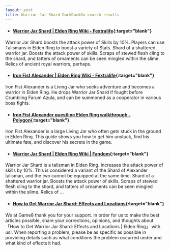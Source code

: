 ```yaml
---
layout: post
title: Warrior Jar Shard DuckDuckGo search results
---
```

* #### [Warrior Jar Shard | Elden Ring Wiki - Fextralife](https://eldenring.wiki.fextralife.com/Warrior+Jar+Shard){:target="blank"}
Warrior Jar Shard boosts the attack power of Skills by 10%. Players can use Talismans in Elden Ring to boost a variety of Stats. Shard of a shattered warrior jar. Boosts the attack power of skills. Scraps of stewed flesh cling to the shard, and tatters of ornaments can be seen mingled within the slime. Relics of ancient royal warriors, perhaps.
* #### [Iron Fist Alexander | Elden Ring Wiki - Fextralife](https://eldenring.wiki.fextralife.com/iron+fist+alexander){:target="blank"}
Iron Fist Alexander is a Living Jar who seeks adventure and becomes a warrior in Elden Ring. He drops Warrior Jar Shard if fought before Crumbling Farum Azula, and can be summoned as a cooperator in various boss fights.
* #### [Iron Fist Alexander questline Elden Ring walkthrough - Polygon](https://www.polygon.com/elden-ring-guide-walkthrough/23055046/iron-fist-alexander-quest-stuck-radahn-jarburg-volcano-manor-jar-bairn-diallos-farum-azula){:target="blank"}
Iron Fist Alexander is a large Living Jar who often gets stuck in the ground in Elden Ring. This guide shows you how to get him unstuck, find his ultimate fate, and discover his secrets in the game.
* #### [Warrior Jar Shard | Elden Ring Wiki | Fandom](https://eldenring.fandom.com/wiki/Warrior_Jar_Shard){:target="blank"}
Warrior Jar Shard is a talisman in Elden Ring. Increases the attack power of skills by 10%. This is considered a variant of the Shard of Alexander talisman, and the two cannot be equipped at the same time. Shard of a shattered warrior jar. Boosts the attack power of skills. Scraps of stewed flesh cling to the shard, and tatters of ornaments can be seen mingled within the slime. Relics of ...
* #### [How to Get Warrior Jar Shard: Effects and Locations](https://game8.co/games/Elden-Ring/archives/371386){:target="blank"}
We at Game8 thank you for your support. In order for us to make the best articles possible, share your corrections, opinions, and thoughts about 「How to Get Warrior Jar Shard: Effects and Locations | Elden Ring」 with us!. When reporting a problem, please be as specific as possible in providing details such as what conditions the problem occurred under and what kind of effects it had.
